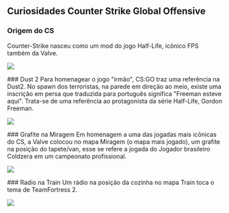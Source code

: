 ## Curiosidades Counter Strike Global Offensive


### Origem do CS
Counter-Strike nasceu como um mod do jogo Half-Life, icônico FPS também da Valve. 
<p> <img src="./imagens/halflife.png"></p>
### Dust 2
Para homenagear o jogo "irmão", CS:GO traz uma referência na Dust2. No spawn dos terroristas, na parede em direção ao meio, existe uma inscrição em persa que traduzida para português significa "Freeman esteve aqui". Trata-se de uma referência ao protagonista da série Half-Life, Gordon Freeman.
<p> <img src="./imagens/Dust2.webp"></p>
### Grafite na Miragem
Em homenagem a uma das jogadas mais icônicas do CS, a Valve colocou no mapa Miragem (o mapa mais jogado), um grafite na posição do tapete/van, esse se refere a jogada do Jogador brasileiro Coldzera em um campeonato profissional.
<p> <img src="./imagens/mirage.webp"></p>
### Radio na Train
Um rádio na posição da cozinha no mapa Train toca o tema de TeamFortress 2.
<p> <img src="./imagens/radio.webp"></p>

